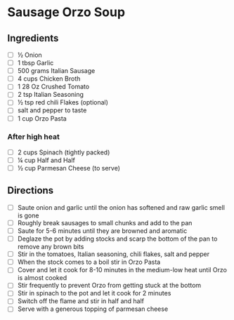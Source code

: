 # Sausage Orzo Soup

## Ingredients

- [ ] ½ Onion
- [ ] 1 tbsp Garlic
- [ ] 500 grams Italian Sausage
- [ ] 4 cups Chicken Broth
- [ ] 1 28 Oz Crushed Tomato
- [ ] 2 tsp Italian Seasoning
- [ ] ½ tsp red chili Flakes (optional)
- [ ] salt and pepper to taste
- [ ] 1 cup Orzo Pasta

### After high heat

- [ ] 2 cups Spinach (tightly packed)
- [ ] ¼ cup Half and Half
- [ ] ½ cup Parmesan Cheese (to serve)

## Directions

- [ ] Saute onion and garlic until the onion has softened and raw garlic smell is gone
- [ ] Roughly break sausages to small chunks and add to the pan
- [ ] Saute for 5-6 minutes until they are browned and aromatic
- [ ] Deglaze the pot by adding stocks and scarp the bottom of the pan to remove any brown bits
- [ ] Stir in the tomatoes, Italian seasoning, chili flakes, salt and pepper
- [ ] When the stock comes to a boil stir in Orzo Pasta
- [ ] Cover and let it cook for 8-10 minutes in the medium-low heat until Orzo is almost cooked
- [ ] Stir frequently to prevent Orzo from getting stuck at the bottom
- [ ] Stir in spinach to the pot and let it cook for 2 minutes
- [ ] Switch off the flame and stir in half and half
- [ ] Serve with a generous topping of parmesan cheese
